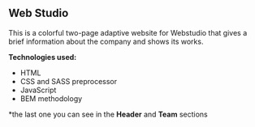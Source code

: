 ## Web Studio

This is a colorful two-page adaptive website for Webstudio that gives a brief information about the company and shows its works.

**Technologies used:**

- HTML
- CSS and SASS preprocessor
- JavaScript
- BEM methodology

\*the last one you can see in the **Header** and **Team** sections
